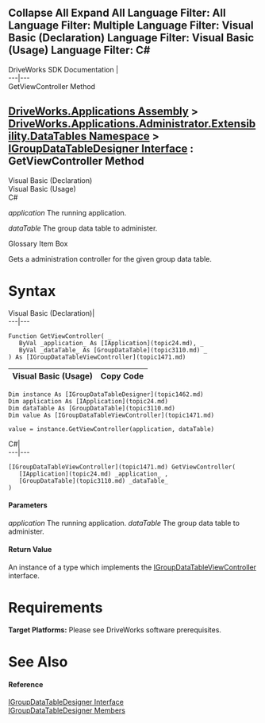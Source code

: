 Collapse All Expand All Language Filter: All  Language Filter: Multiple  Language Filter: Visual Basic (Declaration) Language Filter: Visual Basic (Usage) Language Filter: C#  
---  
DriveWorks SDK Documentation  |   
---|---  
GetViewController Method   
  
[DriveWorks.Applications Assembly](topic13.md) > [DriveWorks.Applications.Administrator.Extensibility.DataTables Namespace](topic1432.md) > [IGroupDataTableDesigner Interface](topic1462.md) : GetViewController Method  
---  
  
Visual Basic (Declaration)    
Visual Basic (Usage)    
C# 

_application_
    The running application.

_dataTable_
    The group data table to administer.

Glossary Item Box

Gets a administration controller for the given group data table. 

# Syntax

Visual Basic (Declaration)|   
---|---  
      
    
    Function GetViewController( _
       ByVal _application_ As [IApplication](topic24.md), _
       ByVal _dataTable_ As [GroupDataTable](topic3110.md) _
    ) As [IGroupDataTableViewController](topic1471.md)  
  
Visual Basic (Usage)| Copy Code  
---|---  
      
    
    Dim instance As [IGroupDataTableDesigner](topic1462.md)
    Dim application As [IApplication](topic24.md)
    Dim dataTable As [GroupDataTable](topic3110.md)
    Dim value As [IGroupDataTableViewController](topic1471.md)
     
    value = instance.GetViewController(application, dataTable)  
  
C#|   
---|---  
      
    
    [IGroupDataTableViewController](topic1471.md) GetViewController( 
       [IApplication](topic24.md) _application_ ,
       [GroupDataTable](topic3110.md) _dataTable_
    )  
  
#### Parameters

 _application_
    The running application.
_dataTable_
    The group data table to administer.

#### Return Value

An instance of a type which implements the [IGroupDataTableViewController](topic1471.md) interface.

# Requirements

**Target Platforms:** Please see DriveWorks software prerequisites.

# See Also

#### Reference

[IGroupDataTableDesigner Interface](topic1462.md)   
[IGroupDataTableDesigner Members](topic1463.md)


